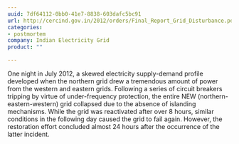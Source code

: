 ```yaml
---
uuid: 7df64112-0bb0-41e7-8838-603dafc5bc91
url: http://cercind.gov.in/2012/orders/Final_Report_Grid_Disturbance.pdf
categories:
- postmortem
company: Indian Electricity Grid
product: ""

---
```


One night in July 2012, a skewed electricity supply-demand profile developed when the northern grid drew a tremendous amount of power from the western and eastern grids. Following a series of circuit breakers tripping by virtue of under-frequency protection, the entire NEW (northern-eastern-western) grid collapsed due to the absence of islanding mechanisms. While the grid was reactivated after over 8 hours, similar conditions in the following day caused the grid to fail again. However, the restoration effort concluded almost 24 hours after the occurrence of the latter incident.

